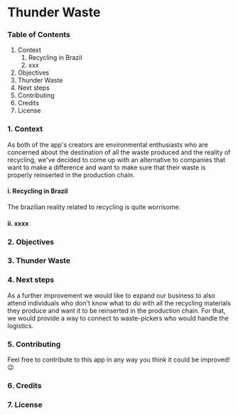# Thunder Waste

### Table of Contents

1. Context
    1. Recycling in Brazil
    1. xxx
1. Objectives
1. Thunder Waste
1. Next steps
1. Contributing
1. Credits
1. License

### 1. Context
As both of the app's creators are environmental enthusiasts who are concerned about the destination of all the waste produced and the reality of recycling, we've decided to come up with an alternative to companies that want to make a difference and want to make sure that their waste is properly reinserted in the production chain.

#### i. Recycling in Brazil
The brazilian reality related to recycling is quite worrisome. 

#### ii. xxxx

### 2. Objectives


### 3. Thunder Waste


### 4. Next steps
As a further improvement we would like to expand our business to also attend individuals who don't know what to do with all the recycling materials they produce and want it to be reinserted in the production chain. For that, we would provide a way to connect to waste-pickers who would handle the logistics.

### 5. Contributing

Feel free to contribute to this app in any way you think it could be improved! :wink:

### 6. Credits

### 7. License
